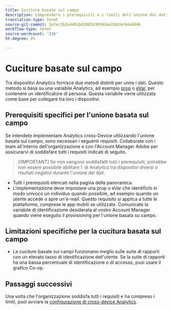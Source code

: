 ```yaml
---
title: Cuciture basate sul campo
description: Comprendere i prerequisiti e i limiti dell'unione dei dati mediante l'unione basata sui campi.
translation-type: tm+mt
source-git-commit: 2e7ec3b2e4401b02005b3099dae2bb34c64a6846
workflow-type: tm+mt
source-wordcount: '226'
ht-degree: 0%

---
```



# Cuciture basate sul campo

Tra dispositivi  Analytics fornisce due metodi distinti per unire i dati. Questo metodo si basa su una  variabile Analytics, ad esempio [prop](/help/implement/vars/page-vars/prop.md) o [eVar](/help/implement/vars/page-vars/evar.md), per contenere un identificatore di persona. Questa variabile viene utilizzata come base per collegare tra loro i dispositivi.

## Prerequisiti specifici per l&#39;unione basata sul campo

Se intendete implementare  Analytics cross-Device utilizzando l&#39;unione basata sul campo, sono necessari i seguenti requisiti. Collaborate con i team all&#39;interno dell&#39;organizzazione e con l&#39;Account Manager Adobe per assicurarvi di soddisfare tutti i requisiti indicati di seguito.

>[!IMPORTANT] Se non vengono soddisfatti tutti i prerequisiti, potrebbe non essere possibile abilitare l&#39; di Analytics tra dispositivi diversi o risultati negativi durante l&#39;unione dei dati.

* Tutti i prerequisiti elencati nella pagina [](overview.md)della panoramica.
* L&#39;implementazione deve impostare una prop o eVar che identifichi in modo univoco un individuo quando possibile, ad esempio quando un utente accede o apre un&#39;e-mail. Questo requisito si applica a tutte le piattaforme, comprese le app mobili se utilizzate. Comunicate la variabile di identificazione desiderata al vostro Account Manager quando viene eseguito il provisioning per l&#39;unione basata su campo.

## Limitazioni specifiche per la cucitura basata sul campo

* Le cuciture basate sui campi funzionano meglio sulle suite di rapporti con un elevato tasso di identificazione dell&#39;utente. Se la suite di rapporti ha una bassa percentuale di identificazione o di accesso, puoi usare il grafico [](device-graph.md)Co-op.

## Passaggi successivi

Una volta che l&#39;organizzazione soddisfa tutti i requisiti e ha compreso i limiti, puoi avviare la [configurazione di cross-device  Analytics](setup.md).
